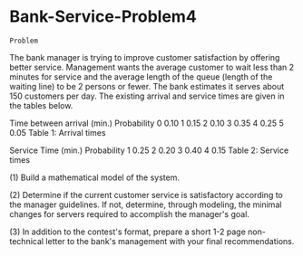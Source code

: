 # Bank-Service-Problem4
	Problem	 
 	
The bank manager is trying to improve customer satisfaction by offering better service. Management wants the average customer to wait less than 2 minutes for service and the average length of the queue (length of the waiting line) to be 2 persons or fewer. The bank estimates it serves about 150 customers per day. The existing arrival and service times are given in the tables below.

Time between arrival (min.)	Probability
0	0.10
1	0.15
2	0.10
3	0.35
4	0.25
5	0.05
Table 1: Arrival times

Service Time (min.)	Probability
1	0.25
2	0.20
3	0.40
4	0.15
Table 2: Service times

(1) Build a mathematical model of the system.

(2) Determine if the current customer service is satisfactory according to the manager guidelines. If not, determine, through modeling, the minimal changes for servers required to accomplish the manager's goal.

(3) In addition to the contest's format, prepare a short 1-2 page non-technical letter to the bank's management with your final recommendations.
